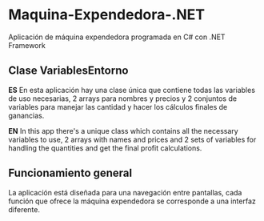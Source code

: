 # Maquina-Expendedora-.NET
Aplicación de máquina expendedora programada en C# con .NET Framework

## Clase VariablesEntorno
**ES** En esta aplicación hay una clase única que contiene todas las variables de uso necesarias, 2 arrays para nombres y precios y 2 conjuntos de variables para manejar
las cantidad y hacer los cálculos finales de ganancias.

**EN** In this app there's a unique class which contains all the necessary variables to use, 2 arrays with names and prices and 2 sets of variables for handling the quantities and get the final profit calculations.

## Funcionamiento general
La aplicación está diseñada para una navegación entre pantallas, cada función que ofrece la máquina expendedora se corresponde a una interfaz diferente.
